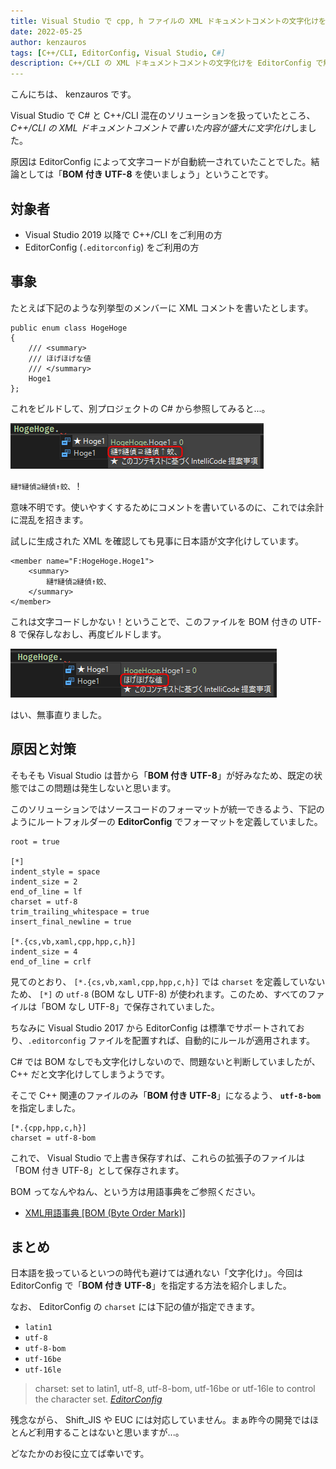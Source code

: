 ```yaml
---
title: Visual Studio で cpp, h ファイルの XML ドキュメントコメントの文字化けを防ぐ
date: 2022-05-25
author: kenzauros
tags: [C++/CLI, EditorConfig, Visual Studio, C#]
description: C++/CLI の XML ドキュメントコメントの文字化けを EditorConfig で解消する方法を紹介します。
---
```


こんにちは、 kenzauros です。

Visual Studio で C# と C++/CLI 混在のソリューションを扱っていたところ、 *C++/CLI の XML ドキュメントコメントで書いた内容が盛大に文字化け*しました。

原因は EditorConfig によって文字コードが自動統一されていたことでした。結論としては「**BOM 付き UTF-8** を使いましょう」ということです。

## 対象者

- Visual Studio 2019 以降で C++/CLI をご利用の方
- EditorConfig (`.editorconfig`) をご利用の方

## 事象

たとえば下記のような列挙型のメンバーに XML コメントを書いたとします。

```cpp:title=C++のクラスにコメントを書いた例
public enum class HogeHoge
{
    /// <summary>
    /// ほげほげな値
    /// </summary>
    Hoge1
};
```

これをビルドして、別プロジェクトの C# から参照してみると...。

![文字化けした XML コメント](images/char-corruption.png)

`縺ｻ縺偵⊇縺偵↑蛟､` ！

意味不明です。使いやすくするためにコメントを書いているのに、これでは余計に混乱を招きます。

試しに生成された XML を確認しても見事に日本語が文字化けしています。

```xml:title=生成された.xmlファイル
<member name="F:HogeHoge.Hoge1">
    <summary>
        縺ｻ縺偵⊇縺偵↑蛟､
    </summary>
</member>
```

これは文字コードしかない！ということで、このファイルを BOM 付きの UTF-8 で保存しなおし、再度ビルドします。

![文字化けが直った XML コメント](images/char-corruption-fixed.png)

はい、無事直りました。

## 原因と対策

そもそも Visual Studio は昔から「**BOM 付き UTF-8**」が好みなため、既定の状態ではこの問題は発生しないと思います。

このソリューションではソースコードのフォーマットが統一できるよう、下記のようにルートフォルダーの **EditorConfig** でフォーマットを定義していました。

```ini:title=.editorconfig
root = true

[*]
indent_style = space
indent_size = 2
end_of_line = lf
charset = utf-8
trim_trailing_whitespace = true
insert_final_newline = true

[*.{cs,vb,xaml,cpp,hpp,c,h}]
indent_size = 4
end_of_line = crlf
```

見てのとおり、 `[*.{cs,vb,xaml,cpp,hpp,c,h}]` では `charset` を定義していないため、 `[*]` の `utf-8` (BOM なし UTF-8) が使われます。このため、すべてのファイルは「BOM なし UTF-8」で保存されていました。

ちなみに Visual Studio 2017 から EditorConfig は標準でサポートされており、`.editorconfig` ファイルを配置すれば、自動的にルールが適用されます。

C# では BOM なしでも文字化けしないので、問題ないと判断していましたが、 C++ だと文字化けしてしまうようです。

そこで C++ 関連のファイルのみ「**BOM 付き UTF-8**」になるよう、 **`utf-8-bom`** を指定しました。

```ini:title=.editorconfigに追記したC++用定義
[*.{cpp,hpp,c,h}]
charset = utf-8-bom
```

これで、 Visual Studio で上書き保存すれば、これらの拡張子のファイルは「BOM 付き UTF-8」として保存されます。

BOM ってなんやねん、という方は用語事典をご参照ください。

- [XML用語事典 \[BOM (Byte Order Mark)\]](https://atmarkit.itmedia.co.jp/aig/01xml/bom.html)

## まとめ

日本語を扱っているといつの時代も避けては通れない「文字化け」。今回は EditorConfig で「**BOM 付き UTF-8**」を指定する方法を紹介しました。

なお、 EditorConfig の `charset` には下記の値が指定できます。

- `latin1`
- `utf-8`
- `utf-8-bom`
- `utf-16be`
- `utf-16le`

> charset: set to latin1, utf-8, utf-8-bom, utf-16be or utf-16le to control the character set.
> <cite>[EditorConfig](https://editorconfig.org/)</cite>

残念ながら、 Shift_JIS や EUC には対応していません。まぁ昨今の開発ではほとんど利用することはないと思いますが...。

どなたかのお役に立てば幸いです。
